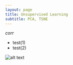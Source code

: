 ```yaml
---
layout: page
title: Unsupervised Learning
subtitle: PCA, TSNE
---
```

*corr*
* test(1)
* test(2)


![alt text](https://github.com/CYLiu2019/CS7641-Machine-Learning-Project/blob/gh-pages/assets/img/avatar-icon.png "Logo Title Text 1")

